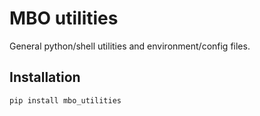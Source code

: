 # MBO utilities
General python/shell utilities and environment/config files.

## Installation
```bash
pip install mbo_utilities
```